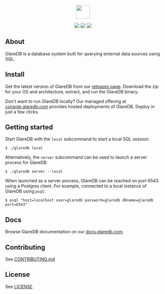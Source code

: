 <div align="center">
  <img src="https://docs.glaredb.com/assets/logo.svg" height="44">
</div>

<!-- Adds some spacing between logo and badges. -->
<p></p>

<div align="center">
<a href="https://docs.glaredb.com"><img src="https://img.shields.io/static/v1?label=docs&message=GlareDB%20Reference&color=55A39B&style=flat-square"></img></a>
<a href="https://github.com/GlareDB/glaredb/releases"><img src="https://img.shields.io/github/v/release/glaredb/glaredb?display_name=tag&style=flat-square"></img></a>
<a href="https://twitter.com/glaredb"><img src="https://img.shields.io/twitter/follow/glaredb?color=blue&logo=twitter&style=flat-square"></img></a>
</div>

## About

GlareDB is a database system built for querying external data sources using SQL.

## Install

Get the latest version of GlareDB from our [releases page](https://github.com/GlareDB/glaredb/releases). Download the zip
for your OS and architecture, extract, and run the GlareDB binary.

Don't want to run GlareDB locally? Our managed offering at
[console.glaredb.com](https://console.glaredb.com) provides hosted deployments of GlareDB. Deploy in just
a few clicks.

## Getting started

Start GlareDB with the `local` subcommand to start a local SQL session:

```shell
$ ./glaredb local
```

Alternatively, the `server` subcommand can be used to launch a server process
for GlareDB:

```shell
$ ./glaredb server --local
```

When launched as a server process, GlareDB can be reached on port 6543 using a
Postgres client. For example, connected to a local instance of GlareDB using
`psql`:

```shell
$ psql "host=localhost user=glaredb password=glaredb dbname=glaredb port=6543"
```

## Docs

Browse GlareDB documentation on our [docs.glaredb.com](https://docs.glaredb.com).

## Contributing

See [CONTRIBUTING.md](CONTRIBUTING.md)

## License

See [LICENSE](./LICENSE).

